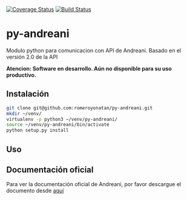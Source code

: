 [![Coverage Status](https://coveralls.io/repos/romeroyonatan/py-andreani/badge.svg?branch=master&service=github)](https://coveralls.io/github/romeroyonatan/py-andreani?branch=master) [![Build Status](https://travis-ci.org/romeroyonatan/py-andreani.svg?branch=master)](https://travis-ci.org/romeroyonatan/py-andreani)

# py-andreani

Modulo python para comunicacion con API de Andreani.
Basado en el versión 2.0 de la API

**Atencion: Software en desarrollo. Aún no disponible para su uso productivo.**

## Instalación
```bash
git clone git@github.com:romeroyonatan/py-andreani.git
mkdir ~/venv/
virtualenv -p python3 ~/venv/py-andreani/
source ~/venv/py-andreani/bin/activate
python setup.py install
```

## Uso

## Documentación oficial
Para ver la documentación oficial de Andreani, por favor descargue el documento desde [aquí](http://www.andreani.com/FilesRelated/Download?FileId=27)

